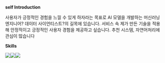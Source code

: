 **self Introduction**

사용자가 긍정적인 경험을 느낄 수 있게 하자라는 목표로 AI 모델을 개발하는 머신러닝 엔지니어? 데이터 사이언티스트?의 길목에 있습니다.
서비스 속 제가 만든 기술을 적용해 안정적이고 긍정적인 사용자 경험을 제공하고 싶습니다.
추천 시스템, 자연어처리에 관심이 많습니다

**Skills**

<img src="https://img.shields.io/badge/Python-3776AB?style=flat&logo=python&logoColor=white"/><img src="https://img.shields.io/badge/Pytorch-EE4C2C?style=flat&logo=pytorch&logoColor=white"/><img src="https://img.shields.io/badge/Tensorflow-FF6F00?style=flat&logo=tensorflow&logoColor=white"/>
